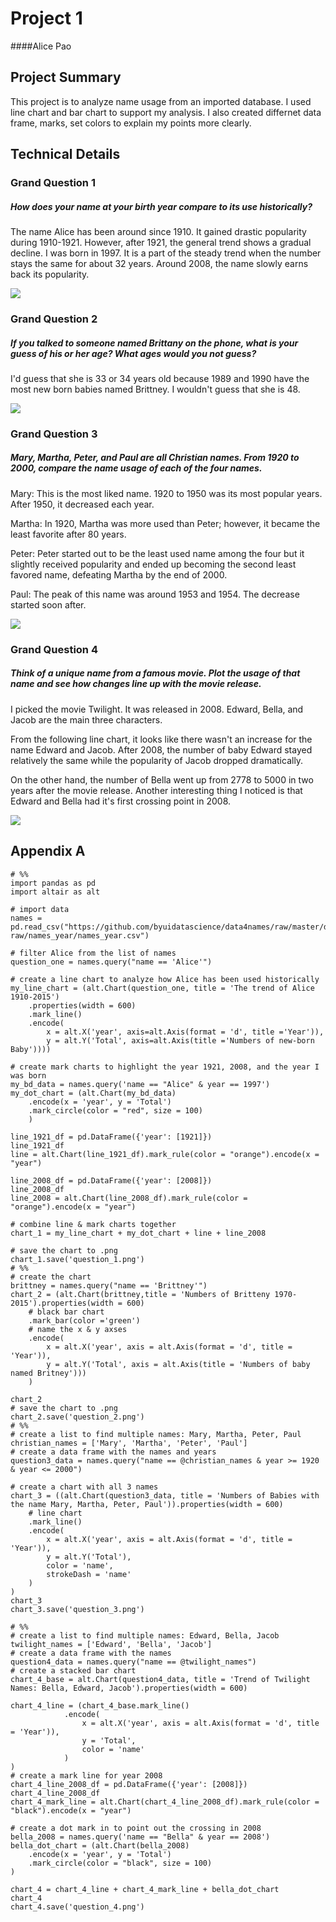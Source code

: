 # Project 1
####Alice Pao

## Project Summary
This project is to analyze name usage from an imported database. I used line chart and bar chart to support my analysis. I also created differnet data frame, marks, set colors to explain my points more clearly.  
## Technical Details
### Grand Question 1
##### How does your name at your birth year compare to its use historically?

The name Alice has been around since 1910. It gained drastic popularity during 1910-1921. However, after 1921, the general trend shows a gradual decline. I was born in 1997. It is a part of the steady trend when the number stays the same for about 32 years. Around 2008, the name slowly earns back its popularity.

![](question_1.png)

### Grand Question 2
##### If you talked to someone named Brittany on the phone, what is your guess of his or her age? What ages would you not guess?

I'd guess that she is 33 or 34 years old because 1989 and 1990 have the most new born babies named Brittney. I wouldn't guess that she is 48. 

![](question_2.png)

### Grand Question 3
##### Mary, Martha, Peter, and Paul are all Christian names. From 1920 to 2000, compare the name usage of each of the four names.

Mary: This is the most liked name. 1920 to 1950 was its most popular years. After 1950, it decreased each year. 

Martha: In 1920, Martha was more used than Peter; however, it became the least favorite after 80 years. 

Peter: Peter started out to be the least used name among the four but it slightly received popularity and ended up becoming the second least favored name, defeating Martha by the end of 2000. 

Paul: The peak of this name was around 1953 and 1954. The decrease started soon after.

![](question_3.png)

### Grand Question 4
##### Think of a unique name from a famous movie. Plot the usage of that name and see how changes line up with the movie release.

I picked the movie Twilight. It was released in 2008. Edward, Bella, and Jacob are the main three characters. 

From the following line chart, it looks like there wasn't an increase for the name Edward and Jacob. After 2008, the number of baby Edward stayed relatively the same while the popularity of Jacob dropped dramatically.

On the other hand, the number of Bella went up from 2778 to 5000 in two years after the movie release. Another interesting thing I noticed is that Edward and Bella had it's first crossing point in 2008. 

![](question_4.png)

## Appendix A
```
# %%
import pandas as pd   
import altair as alt   

# import data
names = pd.read_csv("https://github.com/byuidatascience/data4names/raw/master/data-raw/names_year/names_year.csv")

# filter Alice from the list of names
question_one = names.query("name == 'Alice'")

# create a line chart to analyze how Alice has been used historically
my_line_chart = (alt.Chart(question_one, title = 'The trend of Alice 1910-2015')
    .properties(width = 600)
    .mark_line()
    .encode(
        x = alt.X('year', axis=alt.Axis(format = 'd', title ='Year')),
        y = alt.Y('Total', axis=alt.Axis(title ='Numbers of new-born Baby'))))

# create mark charts to highlight the year 1921, 2008, and the year I was born
my_bd_data = names.query('name == "Alice" & year == 1997')
my_dot_chart = (alt.Chart(my_bd_data)
    .encode(x = 'year', y = 'Total')
    .mark_circle(color = "red", size = 100)
    )

line_1921_df = pd.DataFrame({'year': [1921]})
line_1921_df
line = alt.Chart(line_1921_df).mark_rule(color = "orange").encode(x = "year")

line_2008_df = pd.DataFrame({'year': [2008]})
line_2008_df
line_2008 = alt.Chart(line_2008_df).mark_rule(color = "orange").encode(x = "year")

# combine line & mark charts together
chart_1 = my_line_chart + my_dot_chart + line + line_2008

# save the chart to .png
chart_1.save('question_1.png')
# %%
# create the chart 
brittney = names.query("name == 'Brittney'")
chart_2 = (alt.Chart(brittney,title = 'Numbers of Britteny 1970-2015').properties(width = 600)
    # black bar chart
    .mark_bar(color ='green')
    # name the x & y axses 
    .encode(
        x = alt.X('year', axis = alt.Axis(format = 'd', title = 'Year')),
        y = alt.Y('Total', axis = alt.Axis(title = 'Numbers of baby named Britney')))
    )

chart_2
# save the chart to .png
chart_2.save('question_2.png')
# %%
# create a list to find multiple names: Mary, Martha, Peter, Paul
christian_names = ['Mary', 'Martha', 'Peter', 'Paul']
# create a data frame with the names and years
question3_data = names.query("name == @christian_names & year >= 1920 & year <= 2000")

# create a chart with all 3 names
chart_3 = ((alt.Chart(question3_data, title = 'Numbers of Babies with the name Mary, Martha, Peter, Paul')).properties(width = 600)
    # line chart
    .mark_line()
    .encode(
        x = alt.X('year', axis = alt.Axis(format = 'd', title = 'Year')),
        y = alt.Y('Total'),
        color = 'name',
        strokeDash = 'name'
    )
)
chart_3
chart_3.save('question_3.png')

# %%
# create a list to find multiple names: Edward, Bella, Jacob
twilight_names = ['Edward', 'Bella', 'Jacob']
# create a data frame with the names
question4_data = names.query("name == @twilight_names")
# create a stacked bar chart
chart_4_base = alt.Chart(question4_data, title = 'Trend of Twilight Names: Bella, Edward, Jacob').properties(width = 600)

chart_4_line = (chart_4_base.mark_line()
            .encode(
                x = alt.X('year', axis = alt.Axis(format = 'd', title = 'Year')),
                y = 'Total',
                color = 'name'
            )
)
# create a mark line for year 2008
chart_4_line_2008_df = pd.DataFrame({'year': [2008]})
chart_4_line_2008_df
chart_4_mark_line = alt.Chart(chart_4_line_2008_df).mark_rule(color = "black").encode(x = "year")

# create a dot mark in to point out the crossing in 2008
bella_2008 = names.query('name == "Bella" & year == 2008')
bella_dot_chart = (alt.Chart(bella_2008)
    .encode(x = 'year', y = 'Total')
    .mark_circle(color = "black", size = 100)
)

chart_4 = chart_4_line + chart_4_mark_line + bella_dot_chart
chart_4
chart_4.save('question_4.png')

```


